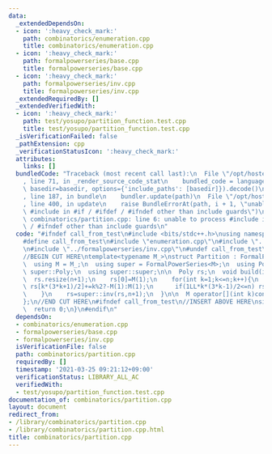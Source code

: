 ```yaml
---
data:
  _extendedDependsOn:
  - icon: ':heavy_check_mark:'
    path: combinatorics/enumeration.cpp
    title: combinatorics/enumeration.cpp
  - icon: ':heavy_check_mark:'
    path: formalpowerseries/base.cpp
    title: formalpowerseries/base.cpp
  - icon: ':heavy_check_mark:'
    path: formalpowerseries/inv.cpp
    title: formalpowerseries/inv.cpp
  _extendedRequiredBy: []
  _extendedVerifiedWith:
  - icon: ':heavy_check_mark:'
    path: test/yosupo/partition_function.test.cpp
    title: test/yosupo/partition_function.test.cpp
  _isVerificationFailed: false
  _pathExtension: cpp
  _verificationStatusIcon: ':heavy_check_mark:'
  attributes:
    links: []
  bundledCode: "Traceback (most recent call last):\n  File \"/opt/hostedtoolcache/Python/3.10.6/x64/lib/python3.10/site-packages/onlinejudge_verify/documentation/build.py\"\
    , line 71, in _render_source_code_stat\n    bundled_code = language.bundle(stat.path,\
    \ basedir=basedir, options={'include_paths': [basedir]}).decode()\n  File \"/opt/hostedtoolcache/Python/3.10.6/x64/lib/python3.10/site-packages/onlinejudge_verify/languages/cplusplus.py\"\
    , line 187, in bundle\n    bundler.update(path)\n  File \"/opt/hostedtoolcache/Python/3.10.6/x64/lib/python3.10/site-packages/onlinejudge_verify/languages/cplusplus_bundle.py\"\
    , line 400, in update\n    raise BundleErrorAt(path, i + 1, \"unable to process\
    \ #include in #if / #ifdef / #ifndef other than include guards\")\nonlinejudge_verify.languages.cplusplus_bundle.BundleErrorAt:\
    \ combinatorics/partition.cpp: line 6: unable to process #include in #if / #ifdef\
    \ / #ifndef other than include guards\n"
  code: "#ifndef call_from_test\n#include <bits/stdc++.h>\nusing namespace std;\n\n\
    #define call_from_test\n#include \"enumeration.cpp\"\n#include \"../formalpowerseries/base.cpp\"\
    \n#include \"../formalpowerseries/inv.cpp\"\n#undef call_from_test\n\n#endif\n\
    //BEGIN CUT HERE\ntemplate<typename M_>\nstruct Partition : FormalPowerSeries<M_>{\n\
    \  using M = M_;\n  using super = FormalPowerSeries<M>;\n  using Poly = typename\
    \ super::Poly;\n  using super::super;\n\n  Poly rs;\n  void build(int n){\n  \
    \  rs.resize(n+1);\n    rs[0]=M(1);\n    for(int k=1;k<=n;k++){\n      if(1LL*k*(3*k+1)/2<=n)\
    \ rs[k*(3*k+1)/2]+=k%2?-M(1):M(1);\n      if(1LL*k*(3*k-1)/2<=n) rs[k*(3*k-1)/2]+=k%2?-M(1):M(1);\n\
    \    }\n    rs=super::inv(rs,n+1);\n  }\n\n  M operator[](int k)const{return rs[k];}\n\
    };\n//END CUT HERE\n#ifndef call_from_test\n//INSERT ABOVE HERE\nsigned main(){\n\
    \  return 0;\n}\n#endif\n"
  dependsOn:
  - combinatorics/enumeration.cpp
  - formalpowerseries/base.cpp
  - formalpowerseries/inv.cpp
  isVerificationFile: false
  path: combinatorics/partition.cpp
  requiredBy: []
  timestamp: '2021-03-25 09:21:12+09:00'
  verificationStatus: LIBRARY_ALL_AC
  verifiedWith:
  - test/yosupo/partition_function.test.cpp
documentation_of: combinatorics/partition.cpp
layout: document
redirect_from:
- /library/combinatorics/partition.cpp
- /library/combinatorics/partition.cpp.html
title: combinatorics/partition.cpp
---
```

